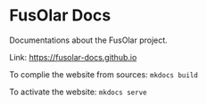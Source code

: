 # FusOlar Docs
Documentations about the FusOlar project.

Link: https://fusolar-docs.github.io

To complie the website from sources:
`mkdocs build`

To activate the website:
`mkdocs serve`